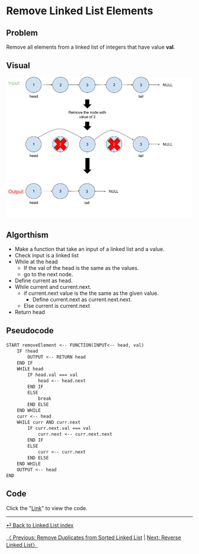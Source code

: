 # Remove Linked List Elements

## Problem
Remove all elements from a linked list of integers that have value __val__.

## Visual
![](removeLLElement.png)

## Algorthism
* Make a function that take an input of a linked list and a value.
* Check input is a linked list
* While at the head 
	* If the val of the head is the same as the values.
    * go to the next node.
* Define current as head.
* While current and current.next.
	* if current.next value is the the same as the given value.
		* Define current.next as current.next.next.
	* Else current is current.next
* Return head

## Pseudocode
```
START removeElement <-- FUNCTION(INPUT<-- head, val)
	IF !head
		OUTPUT <-- RETURN head
	END IF
	WHILE head
		IF head.val === val
			head <-- head.next
		END IF
		ELSE 
			break
		END ELSE
	END WHILE
	curr <-- head
	WHILE curr AND curr.next
		IF curr.next.val === val
			curr.next <-- curr.next.next
		END IF
		ELSE
			curr <-- curr.next
		END ELSE
	END WHILE
	OUTPUT <-- head
END
```
## Code
Click the "[Link](removeLLelements.js)" to view the code.

<hr>

[ ⏎ Back to Linked List index ](../README.md) 

[〈 Previous: Remove Duplicates from Sorted Linked List](../removeDuplicates/README.md) | [Next: Reverse Linked List〉](../reverseLL/README.md)
